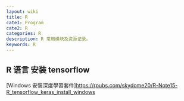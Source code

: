```yaml
---
layout: wiki
title: R
cate1: Program
cate2: R
categories: R
description: R 常用模块及资源记录。
keywords: R
---
```


## R 语言 安装 tensorflow

[Windows 安裝深度學習套件]<https://rpubs.com/skydome20/R-Note15-R_tensorflow_keras_install_windows>

